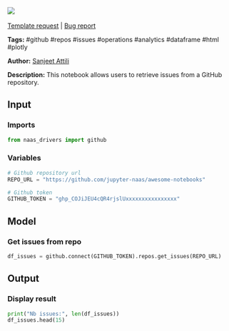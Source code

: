 <a href="https://app.naas.ai/user-redirect/naas/downloader?url=https://raw.githubusercontent.com/jupyter-naas/awesome-notebooks/master/GitHub/GitHub_Get_issues_from_repo.ipynb" target="_parent"><img src="https://naasai-public.s3.eu-west-3.amazonaws.com/open_in_naas.svg"/></a><br><br><a href="https://github.com/jupyter-naas/awesome-notebooks/issues/new?assignees=&labels=&template=template-request.md&title=Tool+-+Action+of+the+notebook+">Template request</a> | <a href="https://github.com/jupyter-naas/awesome-notebooks/issues/new?assignees=&labels=bug&template=bug_report.md&title=GitHub+-+Get+issues+from+repo:+Error+short+description">Bug report</a>

**Tags:** #github #repos #issues #operations #analytics #dataframe #html #plotly

**Author:** [Sanjeet Attili](https://www.linkedin.com/in/sanjeet-attili-760bab190/)

**Description:** This notebook allows users to retrieve issues from a GitHub repository.

## Input

### Imports


```python
from naas_drivers import github
```

### Variables


```python
# Github repository url
REPO_URL = "https://github.com/jupyter-naas/awesome-notebooks"

# Github token
GITHUB_TOKEN = "ghp_COJiJEU4cQR4rjslUxxxxxxxxxxxxxxxx"
```

## Model

### Get issues from repo


```python
df_issues = github.connect(GITHUB_TOKEN).repos.get_issues(REPO_URL)
```

## Output

### Display result


```python
print("Nb issues:", len(df_issues))
df_issues.head(15)
```
